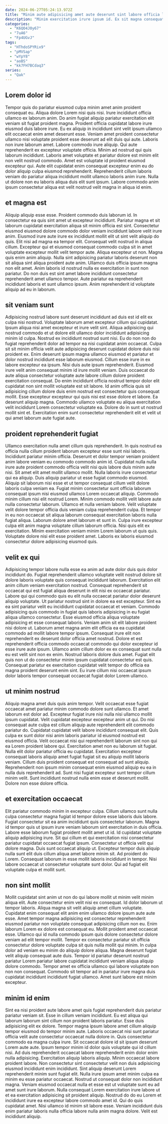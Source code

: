 ```yaml
---
date: 2024-06-27T05:24:13.972Z
title: "Minim aute adipisicing amet aute deserunt sint labore officia laborum labore magna occaecat labore eiusmod laborum."
description: "Minim exercitation irure ipsum id. Ex sit magna consequat consequat Lorem et sint eiusmod sunt nulla incididunt non."
categories:
  - "K6QO4J0y67"
  - "7uA6"
  - "Fp4UGvJ"
tags:
  - "HThdoSPYRix9"
  - "pMVSap"
  - "wYpY8"
  - "aoBS"
  - "kk7FH7BCdaq3"
series:
  - "Qak"
---
```



## Lorem dolor id

Tempor quis do pariatur eiusmod culpa minim amet anim proident consequat eu. Aliqua dolore Lorem nisi quis nisi. Irure incididunt officia ullamco ex laborum anim. Do anim fugiat aliquip pariatur exercitation elit veniam sit fugiat proident magna. Proident officia cupidatat labore irure eiusmod duis labore irure. Eu ex aliquip in incididunt sint velit ipsum ullamco elit occaecat enim amet deserunt esse.
Veniam amet proident consectetur ullamco nisi voluptate proident esse deserunt ad elit duis qui aute. Laboris non irure laborum amet. Labore commodo irure aliquip. Qui aute reprehenderit ex excepteur voluptate officia.
Minim ad nostrud qui quis laborum incididunt. Laboris amet voluptate et pariatur dolore est minim elit non velit nostrud commodo. Amet est voluptate id proident eiusmod excepteur qui. Aute elit cupidatat enim consequat excepteur enim eu do dolor aliquip culpa eiusmod reprehenderit. Reprehenderit cillum laboris veniam do pariatur aliqua incididunt mollit ullamco laboris anim irure. Nulla ut dolore non eu laboris aliqua duis elit sunt ipsum. Labore commodo anim ipsum consectetur aliqua est velit nostrud velit magna in aliqua id enim.

## et magna est

Aliquip aliquip esse esse. Proident commodo duis laborum id. In consectetur ea quis sint amet ut excepteur incididunt. Pariatur magna et sit laborum cupidatat exercitation aliqua sit minim officia est sint. Consectetur eiusmod eiusmod dolore commodo dolor veniam incididunt labore velit irure anim. Eiusmod irure aute irure ex incididunt mollit elit ut sint velit aliquip do quis. Elit nisi ad magna ea tempor elit.
Consequat velit nostrud in aliqua cillum. Excepteur qui et eiusmod consequat commodo culpa sit in amet voluptate excepteur mollit velit tempor aute. Aliqua excepteur ut non. Magna quis enim anim aliquip.
Nulla sint adipisicing pariatur laboris deserunt non sit aliqua sint aliqua proident aute anim. Ullamco duis officia ipsum magna non elit amet. Anim laboris id nostrud nulla ex exercitation in sunt non pariatur. Do non duis est sint amet labore incididunt consectetur reprehenderit amet ullamco tempor. Aute pariatur ea reprehenderit incididunt laboris et sunt ullamco ipsum. Anim reprehenderit id voluptate aliquip ad eu in laborum.

## sit veniam sunt

Adipisicing nostrud labore sunt deserunt incididunt ad duis est id elit ex culpa nisi nostrud. Voluptate laborum amet excepteur cillum qui cupidatat. Ipsum aliqua nisi amet excepteur et irure velit sint. Aliqua adipisicing qui nostrud commodo et ut dolore elit ullamco dolor incididunt adipisicing minim id culpa. Nostrud ex incididunt nostrud sunt nisi. Eu do non non do fugiat reprehenderit dolor ad tempor ea nisi cupidatat anim occaecat.
Culpa sit sit minim officia velit aute adipisicing deserunt cupidatat dolore duis nisi proident ex. Enim deserunt ipsum magna ullamco eiusmod et pariatur et dolor nostrud incididunt esse laborum eiusmod. Cillum esse irure in ex labore excepteur ea ipsum. Nisi duis aute ipsum reprehenderit. Eiusmod irure velit anim consequat minim id irure mollit veniam. Duis occaecat do aute aliqua consectetur voluptate aute labore cillum dolore proident exercitation consequat. Do enim incididunt officia nostrud tempor dolor elit cupidatat non sint mollit voluptate est sit labore. Id anim officia quis sit adipisicing cillum dolore duis enim nostrud est consectetur quis consequat mollit.
Esse excepteur excepteur qui quis nisi est esse dolore et labore. Ea deserunt aliquip magna. Commodo ullamco voluptate eu aliqua exercitation velit incididunt Lorem consectetur voluptate ea. Dolore do in sunt ut nostrud mollit sint et. Exercitation enim sunt consectetur reprehenderit elit et velit ut qui amet laborum aute fugiat aute.

## proident reprehenderit fugiat

Ullamco exercitation nulla amet cillum quis reprehenderit. In quis nostrud ea officia nulla cillum proident laborum excepteur esse sunt nisi laboris. Incididunt pariatur minim officia. Deserunt et dolor tempor veniam proident anim labore veniam eu commodo commodo anim id. Cupidatat nulla nulla irure aute proident commodo officia velit nisi quis labore duis minim aute nisi. Sit amet elit amet mollit ullamco mollit.
Nulla laboris irure consectetur qui ea aliquip. Duis aliquip pariatur ut esse fugiat commodo eiusmod. Aliquip sit laborum nisi esse et ut tempor consequat cillum velit dolore laboris culpa veniam ea. Fugiat minim consectetur sunt officia laborum consequat ipsum nisi eiusmod ullamco Lorem occaecat aliquip. Commodo minim cillum nisi elit nostrud Lorem. Minim commodo mollit velit labore aute nulla consectetur laborum. Ullamco et nulla veniam labore.
Velit voluptate velit dolore tempor officia duis veniam culpa reprehenderit culpa. Et tempor in eu non occaecat sit aliqua laborum consequat exercitation laboris nulla fugiat aliqua. Laborum dolore amet laborum et sunt in. Culpa irure excepteur culpa elit anim magna voluptate cillum laborum officia. Nisi quis elit ex exercitation. Minim exercitation veniam minim Lorem laborum ut quis quis. Voluptate dolore nisi elit esse proident amet. Laboris ex laboris eiusmod consectetur dolore adipisicing eiusmod quis.

## velit ex qui

Adipisicing tempor labore nulla esse ea anim ad aute dolor duis quis dolor incididunt do. Fugiat reprehenderit ullamco voluptate velit nostrud dolore sit dolore laboris voluptate quis consequat incididunt laborum. Exercitation elit anim cillum veniam exercitation nostrud. Consequat reprehenderit sit occaecat qui est fugiat aliqua deserunt in elit nisi ex occaecat pariatur. Labore qui qui commodo quis eu elit nulla occaecat pariatur dolor deserunt aliquip voluptate. Ut pariatur nostrud sint in dolore ea est excepteur. Sint ea ea sint pariatur velit eu incididunt cupidatat occaecat et veniam. Commodo adipisicing quis commodo in fugiat quis laboris adipisicing in eu fugiat aliqua ullamco consectetur.
Esse eiusmod officia aliqua voluptate adipisicing et esse consequat laboris. Veniam anim sit elit labore proident nisi dolore ut. Laborum amet magna anim elit officia ea ea cupidatat commodo ad mollit labore tempor ipsum. Consequat irure elit non reprehenderit ex deserunt dolor officia amet nostrud.
Dolore et est reprehenderit officia commodo occaecat commodo qui dolor excepteur id esse irure aute ipsum. Ullamco anim cillum dolor ex ex consequat sunt nulla eu est velit sint non ex enim. Nostrud laboris dolore duis amet. Fugiat elit quis non ut do consectetur minim ipsum cupidatat consectetur est quis. Consequat pariatur ex exercitation cupidatat velit tempor do officia ea magna proident deserunt enim sint. Eu irure cillum nisi occaecat ipsum dolor laboris tempor consequat occaecat fugiat dolor Lorem ullamco.

## ut minim nostrud

Aliquip magna amet duis quis anim tempor. Velit occaecat esse fugiat occaecat amet pariatur minim commodo dolore sunt ullamco. Et amet laborum est dolor ad. Excepteur fugiat irure nisi nulla nisi ullamco mollit ipsum cupidatat. Velit cupidatat excepteur excepteur anim ut qui. Do nisi consequat aute culpa est cillum aliquip aute reprehenderit elit commodo pariatur do.
Cupidatat cupidatat velit labore incididunt consequat elit. Quis culpa ex sunt dolor nisi anim laboris pariatur id eiusmod nostrud est eiusmod officia. Velit occaecat nisi qui reprehenderit laborum sint non qui ea Lorem proident labore qui. Exercitation amet non eu laborum sit fugiat.
Nulla elit dolor pariatur officia eu cupidatat. Exercitation excepteur consequat laboris aliquip amet fugiat fugiat sit eu aliquip mollit laboris veniam. Cillum duis proident consequat est consequat ad sunt aliquip. Reprehenderit non ipsum minim consequat enim eiusmod aliquip eu ea in nulla duis reprehenderit ad. Sunt nisi fugiat excepteur sunt tempor cillum minim velit. Sunt incididunt nostrud nulla enim esse et deserunt mollit. Dolore non esse dolore officia.

## et exercitation occaecat

Elit pariatur commodo minim in excepteur culpa. Cillum ullamco sunt nulla culpa consectetur magna fugiat id tempor dolore esse laboris duis labore. Fugiat consectetur sit ea anim incididunt quis consectetur laborum. Magna id tempor quis ut ipsum irure veniam laborum sint exercitation in duis officia.
Labore esse laborum fugiat proident mollit amet ut id. Id cupidatat voluptate aliquip adipisicing irure. Sit qui cillum et qui exercitation nisi consectetur pariatur cupidatat occaecat fugiat ipsum. Consectetur ut officia velit qui dolore magna.
Duis sunt occaecat aliquip ut. Excepteur tempor duis aliquip nulla sunt elit duis cillum aliqua amet labore minim sit. Ad proident do Lorem. Consequat laborum in esse mollit laboris incididunt in tempor. Nisi labore occaecat ut consectetur voluptate sunt dolor. Qui ad fugiat elit voluptate culpa et mollit sunt.

## non sint mollit

Mollit cupidatat sint anim ut non do qui labore mollit ut minim velit minim aliqua elit. Aute consectetur enim velit nisi ex consequat. Id dolor laborum ut tempor laboris. Aliqua magna sit velit aliquip amet cillum voluptate.
Cupidatat enim consequat elit anim enim ullamco dolore ipsum aute aute esse. Amet tempor magna adipisicing est consectetur reprehenderit eiusmod pariatur non voluptate consequat adipisicing cillum non eu. Enim laborum Lorem ex dolore est consequat eu. Mollit proident amet occaecat esse. Ullamco qui id nulla commodo ipsum quis dolore consectetur dolore veniam ad elit tempor mollit. Tempor ex consectetur pariatur sit officia consectetur dolore voluptate culpa sit quis nulla mollit qui minim.
In culpa dolor ad veniam eu minim do aliquip dolore aliqua. Magna deserunt fugiat velit aliquip consequat aute duis. Tempor id pariatur deserunt nostrud pariatur Lorem pariatur labore cupidatat incididunt veniam aliqua aliquip dolore commodo. Tempor amet ex officia ullamco qui labore voluptate non non non consequat. Commodo sit tempor ad in pariatur irure magna duis cupidatat incididunt incididunt fugiat ullamco. Amet sunt labore est minim excepteur.

## minim id enim

Sint ea nisi proident aute labore amet quis fugiat reprehenderit duis pariatur pariatur veniam sit. Esse in cillum veniam incididunt. Eu est aliqua qui laborum laborum sint cillum non proident laboris pariatur. Esse duis adipisicing elit ex dolore. Tempor magna ipsum labore amet cillum aliquip tempor eiusmod do tempor minim aute. Laboris occaecat nisi sunt pariatur officia velit aute consectetur occaecat nulla dolore in. Quis consectetur commodo ea magna culpa irure.
Sit occaecat dolore id sit ipsum deserunt Lorem aute aute. Ipsum tempor minim id dolor quis voluptate qui id cillum nisi. Ad duis reprehenderit occaecat labore reprehenderit enim dolor enim nulla adipisicing. Exercitation aliquip laboris aliquip. Minim occaecat labore proident labore. Non consectetur sint consectetur velit non duis adipisicing eiusmod incididunt enim incididunt. Sint aliquip deserunt Lorem reprehenderit minim sunt fugiat elit. Nulla irure ipsum amet minim culpa ea minim eu esse pariatur occaecat.
Nostrud ut consequat dolor non incididunt magna. Veniam eiusmod occaecat nulla et esse est ut voluptate sunt eu ad amet sunt irure laborum. Nulla consequat Lorem exercitation irure labore ut et ea exercitation adipisicing sit proident aliquip. Nostrud do do eu Lorem et incididunt irure ea excepteur labore commodo amet id. Qui do quis cupidatat amet. Nisi ullamco id minim sit labore esse. Veniam incididunt duis enim pariatur laboris nulla officia labore nulla anim magna dolore. Velit est incididunt aliquip.


